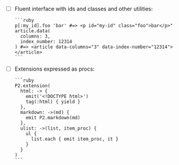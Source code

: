 - [ ] Fluent interface with ids and classes and other utilities:

      ```ruby
      p[:my_id].foo 'bar' #=> <p id="my-id" class="foo">bar</p>"
      article.data(
        columns: 3,
        index_number: 12314
      ) #=> <article data-columns="3" data-index-number="12314"></article>
      ```

- [ ] Extensions expressed as procs:

      ```ruby
      P2.extension(
        html: -> {
          emit('<!DOCTYPE html>')
          tag(:html) { yield }
        },
        markdown: ->(md) {
          emit P2.markdown(md)
        },
        ulist: ->(list, item_proc) {
          ul {
            list.each { emit item_proc, it }
          }
        }
      )
      ```
